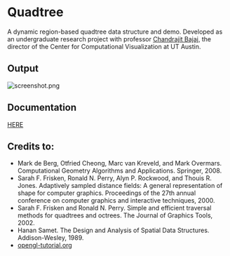 Quadtree
========
A dynamic region-based quadtree data structure and demo. Developed as an 
undergraduate research project with professor 
[Chandrajit Bajaj](http://www.cs.utexas.edu/~bajaj/cvc/index.shtml), the 
director of the Center for Computational Visualization at UT Austin.

Output
------
![screenshot.png](https://raw.githubusercontent.com/domoench/Quadtree/master/screenshot.png)

Documentation
-------------
[HERE](https://www.cs.utexas.edu/~dmoench/quadtree-docs)

Credits to:
-----------
* Mark de Berg, Otfried Cheong, Marc van Kreveld, and Mark Overmars. 
  Computational Geometry Algorithms and Applications. Springer, 2008.
* Sarah F. Frisken, Ronald N. Perry, Alyn P. Rockwood, and 
  Thouis R. Jones. Adaptively sampled distance fields: A general 
  representation of shape for computer graphics. Proceedings of the 27th 
  annual conference on computer graphics and interactive techniques, 2000.
* Sarah F. Frisken and Ronald N. Perry. Simple and efficient traversal methods 
  for quadtrees and octrees. The Journal of Graphics Tools, 2002.
* Hanan Samet. The Design and Analysis of Spatial Data Structures. 
  Addison-Wesley, 1989.
* [opengl-tutorial.org](http://www.opengl-tutorial.org)
